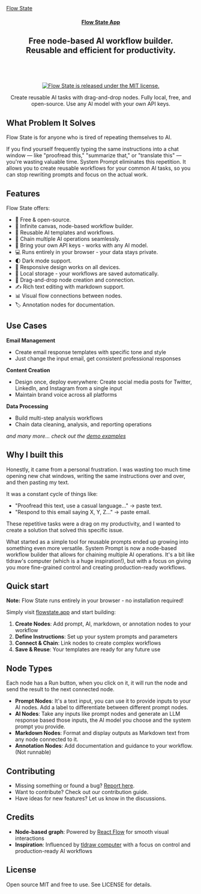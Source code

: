 <a href="https://flowstate.app/" target="_blank" rel="noopener">
  Flow State
</a>

<h4 align="center">
  <a href="https://flowstate.app">Flow State App</a>
</h4>

<div align="center">
  <h2>
    Free node-based AI workflow builder. </br>
    Reusable and efficient for productivity. </br>
  <br />
  </h2>
</div>

<br />
<p align="center">
  <a href="https://github.com/yourusername/flow-state/blob/master/LICENSE">
    <img alt="Flow State is released under the MIT license." src="https://img.shields.io/badge/license-MIT-blue.svg"  />
  </a>
</p>

<div align="center">
  <p>
    Create reusable AI tasks with drag-and-drop nodes. Fully local, free, and open-source. Use any AI model with your own API keys.
  </p>
</div>

## What Problem It Solves

Flow State is for anyone who is tired of repeating themselves to AI.

If you find yourself frequently typing the same instructions into a chat window — like "proofread this," "summarize that," or "translate this" — you're wasting valuable time. System Prompt eliminates this repetition. It allows you to create reusable workflows for your common AI tasks, so you can stop rewriting prompts and focus on the actual work.

## Features

Flow State offers:

- 💯&nbsp;Free & open-source.
- 🎨&nbsp;Infinite canvas, node-based workflow builder.
- 🔄&nbsp;Reusable AI templates and workflows.
- 🔗&nbsp;Chain multiple AI operations seamlessly.
- 🔑&nbsp;Bring your own API keys - works with any AI model.
- 💻&nbsp;Runs entirely in your browser - your data stays private.
- 🌓&nbsp;Dark mode support.
- 📱&nbsp;Responsive design works on all devices.
- 💾&nbsp;Local storage - your workflows are saved automatically.
- 🎯&nbsp;Drag-and-drop node creation and connection.
- ✍️&nbsp;Rich text editing with markdown support.
- 📊&nbsp;Visual flow connections between nodes.
- 🏷️&nbsp;Annotation nodes for documentation.

## Use Cases

**Email Management**
- Create email response templates with specific tone and style
- Just change the input email, get consistent professional responses

**Content Creation**
- Design once, deploy everywhere: Create social media posts for Twitter, LinkedIn, and Instagram from a single input
- Maintain brand voice across all platforms

**Data Processing**
- Build multi-step analysis workflows
- Chain data cleaning, analysis, and reporting operations

*and many more... check out the [demo examples](https://flowstate.app)*

## Why I built this

Honestly, it came from a personal frustration. I was wasting too much time opening new chat windows, writing the same instructions over and over, and then pasting my text.

It was a constant cycle of things like:
* "Proofread this text, use a casual language..." -> paste text.
* "Respond to this email saying X, Y, Z..." -> paste email.

These repetitive tasks were a drag on my productivity, and I wanted to create a solution that solved this specific issue.

What started as a simple tool for reusable prompts ended up growing into something even more versatile. System Prompt is now a node-based workflow builder that allows for chaining multiple AI operations. It's a bit like tldraw's computer (which is a huge inspiration!), but with a focus on giving you more fine-grained control and creating production-ready workflows.

## Quick start

**Note:** Flow State runs entirely in your browser - no installation required!

Simply visit [flowstate.app](https://flowstate.app) and start building:

1. **Create Nodes**: Add prompt, AI, markdown, or annotation nodes to your workflow
2. **Define Instructions**: Set up your system prompts and parameters
3. **Connect & Chain**: Link nodes to create complex workflows
4. **Save & Reuse**: Your templates are ready for any future use

## Node Types

Each node has a Run button, when you click on it, it will run the node and send the result to the next connected node.

- **Prompt Nodes**: It's a text input, you can use it to provide inputs to your AI nodes. Add a label to differentiate between different prompt nodes.
- **AI Nodes**: Take any inputs like prompt nodes and generate an LLM response based those inputs, the AI model you choose and the system prompt you provide.
- **Markdown Nodes**: Format and display outputs as Markdown text from any node connected to it.
- **Annotation Nodes**: Add documentation and guidance to your workflow. (Not runnable)

## Contributing

- Missing something or found a bug? [Report here](https://github.com/yourusername/flow-state/issues).
- Want to contribute? Check out our contribution guide.
- Have ideas for new features? Let us know in the discussions.

## Credits

- **Node-based graph**: Powered by [React Flow](https://reactflow.dev/) for smooth visual interactions
- **Inspiration**: Influenced by [tldraw computer](https://computer.tldraw.com/) with a focus on control and production-ready AI workflows

## License

Open source MIT and free to use. See LICENSE for details.

